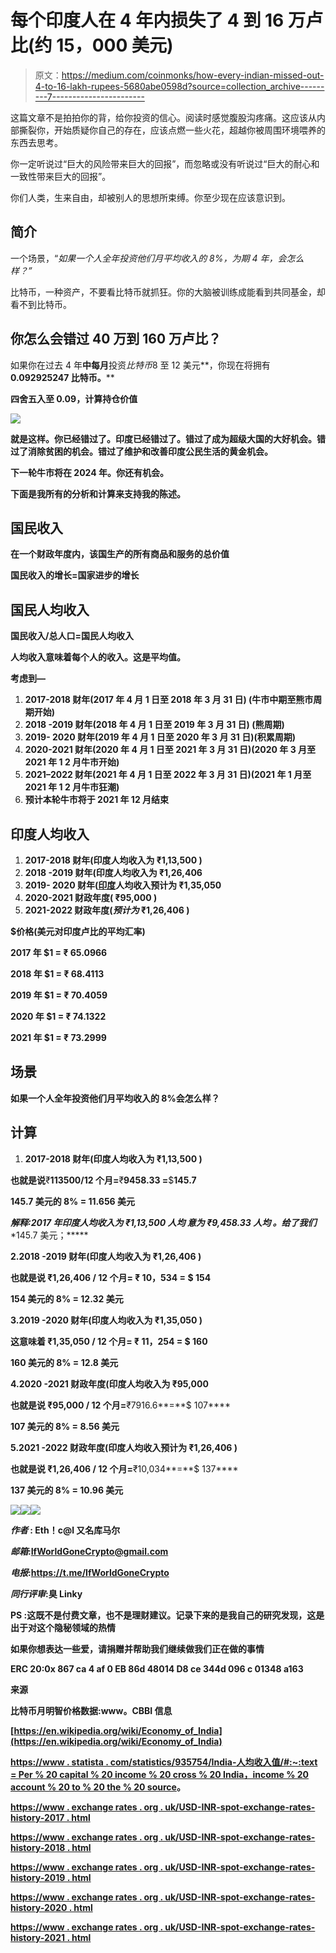 # 每个印度人在 4 年内损失了 4 到 16 万卢比(约 15，000 美元)

> 原文：<https://medium.com/coinmonks/how-every-indian-missed-out-4-to-16-lakh-rupees-5680abe0598d?source=collection_archive---------7----------------------->

这篇文章不是拍拍你的背，给你投资的信心。阅读时感觉腹股沟疼痛。这应该从内部撕裂你，开始质疑你自己的存在，应该点燃一些火花，超越你被周围环境喂养的东西去思考。

你一定听说过“巨大的风险带来巨大的回报”，而忽略或没有听说过“巨大的耐心和一致性带来巨大的回报”。

你们人类，生来自由，却被别人的思想所束缚。你至少现在应该意识到。

## **简介**

一个场景，“*如果一个人全年投资他们月平均收入的 8%，为期 4 年，会怎么样？”*

比特币，一种资产，不要看比特币就抓狂。你的大脑被训练成能看到共同基金，却看不到比特币。

## **你怎么会错过 40 万到 160 万卢比？**

如果你在过去 4 年**中每月**投资*比特币*8 至 12 美元**，你现在将拥有 **0.092925247 比特币。****

****四舍五入至 0.09，计算持仓价值****

**![](img/f6c8fced80904880d5e34a07ca8f9740.png)**

**就是这样。你已经错过了。印度已经错过了。错过了成为超级大国的大好机会。错过了消除贫困的机会。错过了维护和改善印度公民生活的黄金机会。**

**下一轮牛市将在 2024 年。你还有机会。**

**下面是我所有的分析和计算来支持我的陈述。**

## ****国民收入****

**在一个财政年度内，该国生产的所有商品和服务的总价值**

**国民收入的增长=国家进步的增长**

## ****国民人均收入****

**国民收入/总人口=国民人均收入**

**人均收入意味着每个人的收入。这是平均值。**

**考虑到—**

1.  **2017-2018 财年(2017 年 4 月 1 日至 2018 年 3 月 31 日) (牛市中期至熊市周期开始)**
2.  **2018 -2019 财年(2018 年 4 月 1 日至 2019 年 3 月 31 日) (熊周期)**
3.  **2019- 2020 财年(2019 年 4 月 1 日至 2020 年 3 月 31 日)(积累周期)**
4.  **2020-2021 财年(2020 年 4 月 1 日至 2021 年 3 月 31 日)(2020 年 3 月至 2021 年 1 2 月牛市开始)**
5.  **2021–2022 财年(2021 年 4 月 1 日至 2022 年 3 月 31 日)(2021 年 1 月至 2021 年 1 2 月牛市狂潮)**
6.  **预计本轮牛市将于 2021 年 12 月结束**

## ****印度人均收入****

1.  **2017-2018 财年(印度人均收入为 **₹1,13,500** )**
2.  **2018 -2019 财年(印度人均收入为 **₹1,26,406****
3.  **2019- 2020 财年([印度](https://en.wikipedia.org/wiki/India)人均收入预计为 **₹1,35,050****
4.  **2020-2021 财政年度( **₹95,000** )**
5.  **2021-2022 财政年度(*预计为* **₹1,26,406** )**

****$价格(美元对印度卢比的平均汇率)****

**2017 年 **$1** = **₹** 65.0966**

**2018 年 **$1** = **₹** 68.4113**

**2019 年 **$1** = **₹** 70.4059**

**2020 年 **$1** = **₹** 74.1322**

**2021 年 **$1** = **₹** 73.2999**

## ****场景****

**如果一个人全年投资他们月平均收入的 8%会怎么样？**

## ****计算****

1.  **2017-2018 财年(印度人均收入为 **₹1,13,500** )**

**也就是说**₹**113500/12 个月=**₹**9458.33 =**$**145.7**

****145.7 美元的 8% = 11.656 美元****

***解释:2017 年印度人均收入为* ***₹1,13,500 人均*** *意为* ***₹9,458.33 人均*** *。给了我们****145.7 美元；*****

**2.2018 -2019 财年(印度人均收入为 **₹1,26,406** )**

**也就是说 **₹1,26,406** / 12 个月= **₹** 10，534 = **$ 154****

****154 美元的 8% = 12.32 美元****

**3.2019 -2020 财年(印度人均收入为 **₹1,35,050** )**

**这意味着 **₹1,35,050** / 12 个月= **₹** 11，254 = **$ 160****

****160 美元的 8% = 12.8 美元****

**4.2020 -2021 财政年度(印度人均收入为 **₹95,000****

**也就是说 **₹95,000** / 12 个月=**₹7916.6**=**$ 107****

****107 美元的 8% = 8.56 美元****

**5.2021 -2022 财政年度(印度人均收入预计为 **₹1,26,406** )**

**也就是说 **₹1,26,406** / 12 个月=**₹10,034**=**$ 137****

****137 美元的 8% = 10.96 美元****

**![](img/32b3a923dc89f01b4b251cf0bff3aad6.png)****![](img/65825e120879f36bf0316731a5efef05.png)****![](img/d4a4ceb869e5b0c03c83f3b54df08bcb.png)**

*****作者* : Eth！c@l 又名库马尔****

*****邮箱*:**[**IfWorldGoneCrypto@gmail.com**](mailto:IfWorldGoneCrypto@gmail.com)**

*****电报*:https://t.me/IfWorldGoneCrypto****

*****同行评审*:臭 Linky****

****PS** :这既不是付费文章，也不是理财建议。记录下来的是我自己的研究发现，这是出于对这个隐秘领域的热情**

**如果你想表达一些爱，请捐赠并帮助我们继续做我们正在做的事情**

****ERC 20:0x 867 ca 4 af 0 EB 86d 48014 D8 ce 344d 096 c 01348 a163****

****来源****

**比特币月明智价格数据:www。CBBI 信息**

**[https://en.wikipedia.org/wiki/Economy_of_India](https://en.wikipedia.org/wiki/Economy_of_India)**

**[https://www . statista . com/statistics/935754/India-人均收入值/#:~:text = Per % 20 capital % 20 income % 20 cross % 20 India，income % 20 account % 20 to % 20 the % 20 source](https://www.statista.com/statistics/935754/india-per-capita-income-value/#:~:text=Per%20capita%20income%20across%20India,income%20according%20to%20the%20source)。**

**[https://www . exchange rates . org . uk/USD-INR-spot-exchange-rates-history-2017 . html](https://www.exchangerates.org.uk/USD-INR-spot-exchange-rates-history-2017.html)**

**[https://www . exchange rates . org . uk/USD-INR-spot-exchange-rates-history-2018 . html](https://www.exchangerates.org.uk/USD-INR-spot-exchange-rates-history-2017.html)**

**[https://www . exchange rates . org . uk/USD-INR-spot-exchange-rates-history-2019 . html](https://www.exchangerates.org.uk/USD-INR-spot-exchange-rates-history-2017.html)**

**[https://www . exchange rates . org . uk/USD-INR-spot-exchange-rates-history-2020 . html](https://www.exchangerates.org.uk/USD-INR-spot-exchange-rates-history-2017.html)**

**[https://www . exchange rates . org . uk/USD-INR-spot-exchange-rates-history-2021 . html](https://www.exchangerates.org.uk/USD-INR-spot-exchange-rates-history-2017.html)**